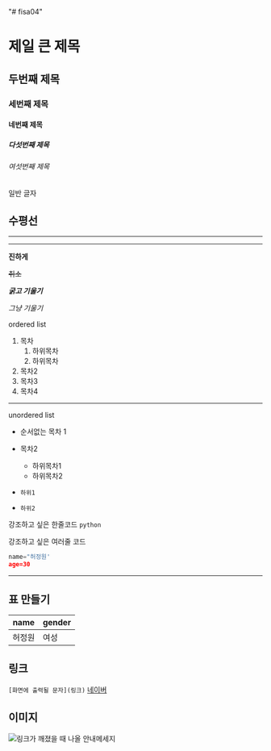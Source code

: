 "# fisa04" 
# 제일 큰 제목
## 두번째 제목
### 세번째 제목
#### 네번째 제목
##### 다섯번째 제목
###### 여섯번째 제목
일반 글자

수평선
---
<hr>

***

**진하게**

~~취소~~

***굵고 기울기***

*그냥 기울기*

ordered list
1. 목차
    1. 하위목차
    2. 하위목차
2. 목차2
3. 목차3
4. 목차4

***

unordered list
- 순서없는 목차 1
- 목차2
     - 하위목차1
     - 하위목차2


  
-     하위1
-     하위2

강조하고 싶은 한줄코드 `python`

강조하고 싶은 여러줄 코드
``` python
name="허정원'
age=30
```

***

## 표 만들기

|  name  |   gender  |
|--------|----------|
| 허정원 | 여성 |


## 링크

```[화면에 출력될 문자](링크)```
[네이버](https://www.naver.com/)

## 이미지
![링크가 깨졌을 때 나올 안내메세지](https://i.imgur.com/pBXvso8.png)
